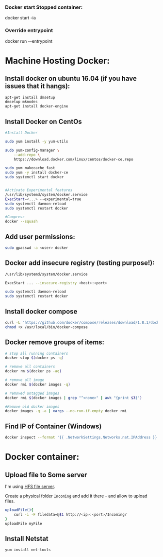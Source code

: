 ### Docker start Stopped container:
docker start -ia <container name>

### Override entrypoint
docker run --entrypoint <entrypoint>

# Machine Hosting Docker:
## Install docker on ubuntu 16.04 (if you have issues that it hangs):
```bash
apt-get install dmsetup
dmsetup mknodes
apt-get install docker-engine
```
## Install Docker on CentOs
```bash
#Install Docker

sudo yum install -y yum-utils

sudo yum-config-manager \
    --add-repo \
    https://download.docker.com/linux/centos/docker-ce.repo

sudo yum makecache fast
sudo yum -y install docker-ce
sudo systemctl start docker


#Activate Experimental features
/usr/lib/systemd/system/docker.service
ExecStart=<...> --experimental=true
sudo systemctl daemon-reload
sudo systemctl restart docker

#Compress
docker --squash
```


## Add user permissions:
```bash
sudo gpasswd -a <user> docker
```

## Docker add insecure registry (testing purpose!):
```bash
/usr/lib/systemd/system/docker.service

ExecStart ... --insecure-registry <host>:<port>

sudo systemctl daemon-reload
sudo systemctl restart docker
```

## Install docker compose
```bash
curl -L "https://github.com/docker/compose/releases/download/1.8.1/docker-compose-$(uname -s)-$(uname -m)" > /usr/local/bin/docker-compose
chmod +x /usr/local/bin/docker-compose
```

## Docker remove groups of items:
```bash
# stop all running containers
docker stop $(docker ps -q)

# remove all containers
docker rm $(docker ps -aq)

# remove all image
docker rmi $(docker images -q)

# removed untagged images
docker rmi $(docker images | grep "^<none>" | awk "{print $3}") 

#Remove old docker images
docker images -q -a | xargs --no-run-if-empty docker rmi
```


## Find IP of Container (Windows)
```bash
docker inspect --format '{{ .NetworkSettings.Networks.nat.IPAddress }}' <container ID>
```

# Docker container:
## Upload file to Some server
I'm using [HFS file server](http://www.rejetto.com/hfs/?f=dl).

Create a physical folder `Incoming` and add it there - and allow to upload files. 
```bash
uploadFile(){
    curl -i -F filedata=@$1 http://<ip>:<port>/Incoming/
}
uploadFile myFile
```

## Install Netstat
```bash
yum install net-tools
```
